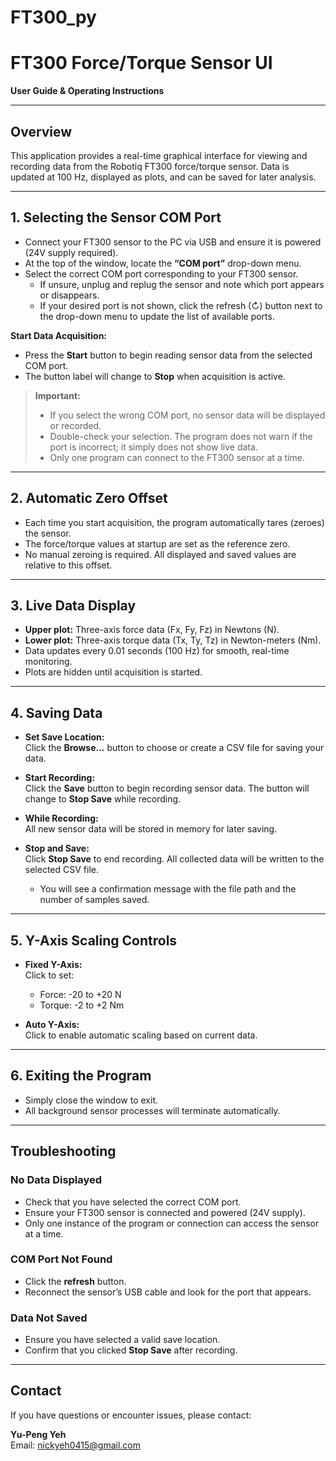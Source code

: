 # FT300_py
# FT300 Force/Torque Sensor UI
**User Guide & Operating Instructions**

---

## Overview

This application provides a real-time graphical interface for viewing and recording data from the Robotiq FT300 force/torque sensor. Data is updated at 100 Hz, displayed as plots, and can be saved for later analysis.

---

## 1. Selecting the Sensor COM Port

- Connect your FT300 sensor to the PC via USB and ensure it is powered (24V supply required).
- At the top of the window, locate the **“COM port”** drop-down menu.
- Select the correct COM port corresponding to your FT300 sensor.
    - If unsure, unplug and replug the sensor and note which port appears or disappears.
    - If your desired port is not shown, click the refresh (↻) button next to the drop-down menu to update the list of available ports.

**Start Data Acquisition:**
- Press the **Start** button to begin reading sensor data from the selected COM port.
- The button label will change to **Stop** when acquisition is active.

> **Important:**  
> - If you select the wrong COM port, no sensor data will be displayed or recorded.
> - Double-check your selection. The program does not warn if the port is incorrect; it simply does not show live data.
> - Only one program can connect to the FT300 sensor at a time.

---

## 2. Automatic Zero Offset

- Each time you start acquisition, the program automatically tares (zeroes) the sensor.
- The force/torque values at startup are set as the reference zero.
- No manual zeroing is required. All displayed and saved values are relative to this offset.

---

## 3. Live Data Display

- **Upper plot:** Three-axis force data (Fx, Fy, Fz) in Newtons (N).
- **Lower plot:** Three-axis torque data (Tx, Ty, Tz) in Newton-meters (Nm).
- Data updates every 0.01 seconds (100 Hz) for smooth, real-time monitoring.
- Plots are hidden until acquisition is started.

---

## 4. Saving Data

- **Set Save Location:**  
    Click the **Browse...** button to choose or create a CSV file for saving your data.

- **Start Recording:**  
    Click the **Save** button to begin recording sensor data. The button will change to **Stop Save** while recording.

- **While Recording:**  
    All new sensor data will be stored in memory for later saving.

- **Stop and Save:**  
    Click **Stop Save** to end recording. All collected data will be written to the selected CSV file.
    - You will see a confirmation message with the file path and the number of samples saved.

---

## 5. Y-Axis Scaling Controls

- **Fixed Y-Axis:**  
    Click to set:
    - Force: -20 to +20 N
    - Torque: -2 to +2 Nm

- **Auto Y-Axis:**  
    Click to enable automatic scaling based on current data.

---

## 6. Exiting the Program

- Simply close the window to exit.
- All background sensor processes will terminate automatically.

---

## Troubleshooting

### No Data Displayed
- Check that you have selected the correct COM port.
- Ensure your FT300 sensor is connected and powered (24V supply).
- Only one instance of the program or connection can access the sensor at a time.

### COM Port Not Found
- Click the **refresh** button.
- Reconnect the sensor’s USB cable and look for the port that appears.

### Data Not Saved
- Ensure you have selected a valid save location.
- Confirm that you clicked **Stop Save** after recording.

---

## Contact

If you have questions or encounter issues, please contact:

**Yu-Peng Yeh**  
Email: [nickyeh0415@gmail.com](mailto:nickyeh0415@gmail.com)

